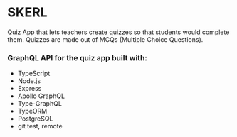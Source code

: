 # SKERL

Quiz App that lets teachers create quizzes so that students would complete them. Quizzes are made out of MCQs (Multiple Choice Questions).

### GraphQL API for the quiz app built with:

- TypeScript
- Node.js
- Express
- Apollo GraphQL
- Type-GraphQL
- TypeORM
- PostgreSQL
- git test, remote
